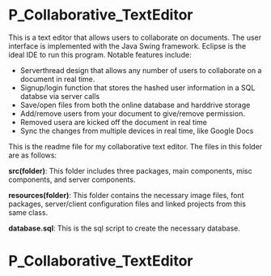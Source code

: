 # P_Collaborative_TextEditor


This is a text editor that allows users to collaborate on documents. The user interface is implemented with the Java Swing framework. Eclipse is the ideal IDE to run this program.
Notable features include:
- Serverthread design that allows any number of users to collaborate on a document in real time.
- Signup/login function that stores the hashed user information in a SQL databse via server calls
- Save/open files from both the online database and harddrive storage
- Add/remove users from your document to give/remove permission.
- Removed usera are kicked off the document in real time
- Sync the changes from multiple devices in real time, like Google Docs

This is the readme file for my collaborative text editor.
The files in this folder are as follows:

**src(folder)**: This folder includes three packages, main components, misc components, and server components. 

**resources(folder)**: This folder contains the necessary image files, font packages, server/client configuration files and linked projects from this same class. 

**database.sql**: This is the sql script to create the necessary database.



# P_Collaborative_TextEditor
